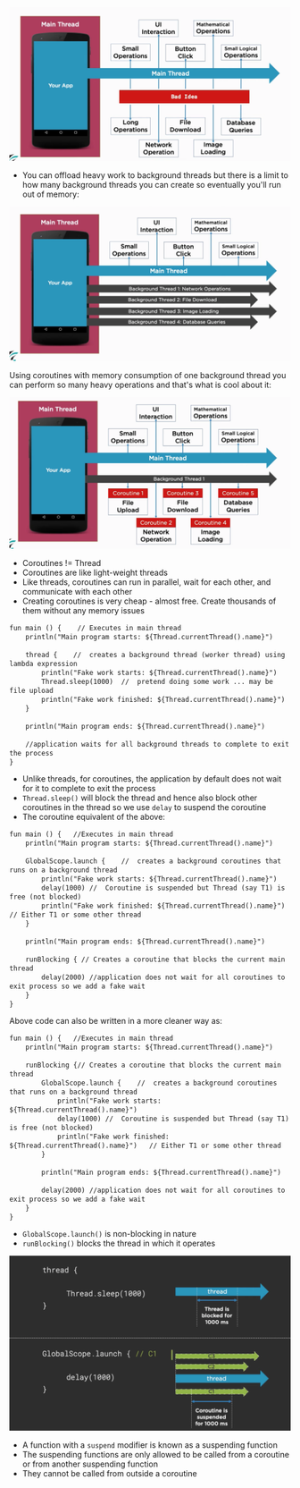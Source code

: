 
![](https://github.com/tabishfayyaz/notes-and-books/blob/master/images/main-thread-bad-idea.png)

- You can offload heavy work to background threads but there is a limit to how many background threads you can create so eventually you'll run out of memory:

![](https://github.com/tabishfayyaz/notes-and-books/blob/master/images/many-background-thread-bad-idea.png)

Using coroutines with memory consumption of one background thread you can perform so many heavy operations and that's what is cool about it:

![](https://github.com/tabishfayyaz/notes-and-books/blob/master/images/one-bg-thread-multiple-coroutines.png)

- Coroutines != Thread
- Coroutines are like light-weight threads
- Like threads, coroutines can run in parallel, wait for each other, and communicate with each other
- Creating coroutines is very cheap - almost free. Create thousands of them without any memory issues


```
fun main () {    // Executes in main thread
    println("Main program starts: ${Thread.currentThread().name}")

    thread {    //  creates a background thread (worker thread) using lambda expression
        println("Fake work starts: ${Thread.currentThread().name}")
        Thread.sleep(1000)  //  pretend doing some work ... may be file upload
        println("Fake work finished: ${Thread.currentThread().name}")
    }

    println("Main program ends: ${Thread.currentThread().name}")

    //application waits for all background threads to complete to exit the process
}
```

- Unlike threads, for coroutines, the application by default does not wait for it to complete to exit the process
- `Thread.sleep()` will block the thread and hence also block other coroutines in the thread so we use `delay` to suspend the coroutine
- The coroutine equivalent of the above:

```
fun main () {   //Executes in main thread
    println("Main program starts: ${Thread.currentThread().name}")

    GlobalScope.launch {    //  creates a background coroutines that runs on a background thread
        println("Fake work starts: ${Thread.currentThread().name}")
        delay(1000) //  Coroutine is suspended but Thread (say T1) is free (not blocked)
        println("Fake work finished: ${Thread.currentThread().name}")   // Either T1 or some other thread
    }

    println("Main program ends: ${Thread.currentThread().name}")

    runBlocking { // Creates a coroutine that blocks the current main thread
        delay(2000) //application does not wait for all coroutines to exit process so we add a fake wait
    }
}
```

Above code can also be written in a more cleaner way as:

```
fun main () {   //Executes in main thread
    println("Main program starts: ${Thread.currentThread().name}")

    runBlocking {// Creates a coroutine that blocks the current main thread
        GlobalScope.launch {    //  creates a background coroutines that runs on a background thread
            println("Fake work starts: ${Thread.currentThread().name}")
            delay(1000) //  Coroutine is suspended but Thread (say T1) is free (not blocked)
            println("Fake work finished: ${Thread.currentThread().name}")   // Either T1 or some other thread
        }

        println("Main program ends: ${Thread.currentThread().name}")

        delay(2000) //application does not wait for all coroutines to exit process so we add a fake wait
    }
}
```

- `GlobalScope.launch()` is non-blocking in nature
- `runBlocking()` blocks the thread in which it operates

![](https://github.com/tabishfayyaz/notes-and-books/blob/master/images/delay-vs-sleep.png)

- A function with a `suspend` modifier is known as a suspending function
- The suspending functions are only allowed to be called from a coroutine or from another suspending function
- They cannot be called from outside a coroutine

  
